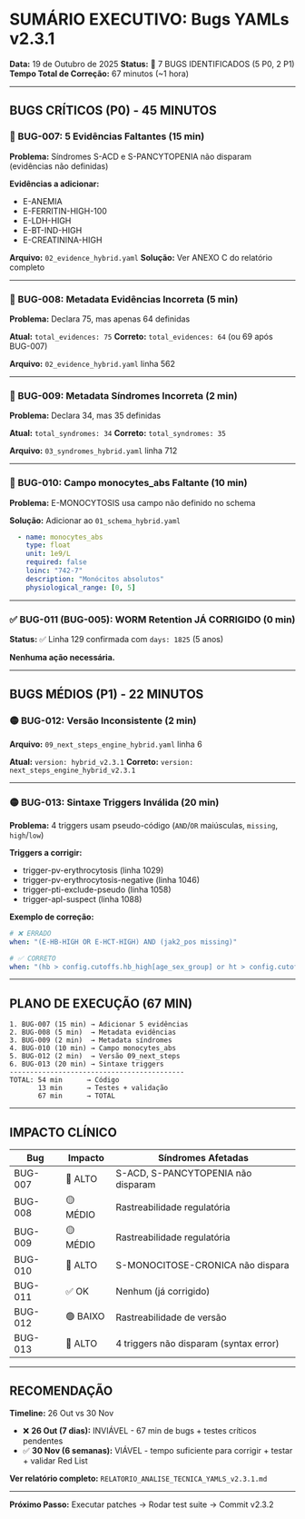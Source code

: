 # SUMÁRIO EXECUTIVO: Bugs YAMLs v2.3.1

**Data:** 19 de Outubro de 2025
**Status:** 🔴 7 BUGS IDENTIFICADOS (5 P0, 2 P1)
**Tempo Total de Correção:** 67 minutos (~1 hora)

---

## BUGS CRÍTICOS (P0) - 45 MINUTOS

### 🔴 BUG-007: 5 Evidências Faltantes (15 min)

**Problema:** Síndromes S-ACD e S-PANCYTOPENIA não disparam (evidências não definidas)

**Evidências a adicionar:**
- E-ANEMIA
- E-FERRITIN-HIGH-100
- E-LDH-HIGH
- E-BT-IND-HIGH
- E-CREATININA-HIGH

**Arquivo:** `02_evidence_hybrid.yaml`
**Solução:** Ver ANEXO C do relatório completo

---

### 🔴 BUG-008: Metadata Evidências Incorreta (5 min)

**Problema:** Declara 75, mas apenas 64 definidas

**Atual:** `total_evidences: 75`
**Correto:** `total_evidences: 64` (ou 69 após BUG-007)

**Arquivo:** `02_evidence_hybrid.yaml` linha 562

---

### 🔴 BUG-009: Metadata Síndromes Incorreta (2 min)

**Problema:** Declara 34, mas 35 definidas

**Atual:** `total_syndromes: 34`
**Correto:** `total_syndromes: 35`

**Arquivo:** `03_syndromes_hybrid.yaml` linha 712

---

### 🔴 BUG-010: Campo monocytes_abs Faltante (10 min)

**Problema:** E-MONOCYTOSIS usa campo não definido no schema

**Solução:** Adicionar ao `01_schema_hybrid.yaml`

```yaml
  - name: monocytes_abs
    type: float
    unit: 1e9/L
    required: false
    loinc: "742-7"
    description: "Monócitos absolutos"
    physiological_range: [0, 5]
```

---

### ✅ BUG-011 (BUG-005): WORM Retention JÁ CORRIGIDO (0 min)

**Status:** ✅ Linha 129 confirmada com `days: 1825` (5 anos)

**Nenhuma ação necessária.**

---

## BUGS MÉDIOS (P1) - 22 MINUTOS

### 🟡 BUG-012: Versão Inconsistente (2 min)

**Arquivo:** `09_next_steps_engine_hybrid.yaml` linha 6

**Atual:** `version: hybrid_v2.3.1`
**Correto:** `version: next_steps_engine_hybrid_v2.3.1`

---

### 🟡 BUG-013: Sintaxe Triggers Inválida (20 min)

**Problema:** 4 triggers usam pseudo-código (`AND`/`OR` maiúsculas, `missing`, `high`/`low`)

**Triggers a corrigir:**
- trigger-pv-erythrocytosis (linha 1029)
- trigger-pv-erythrocytosis-negative (linha 1046)
- trigger-pti-exclude-pseudo (linha 1058)
- trigger-apl-suspect (linha 1088)

**Exemplo de correção:**

```yaml
# ❌ ERRADO
when: "(E-HB-HIGH OR E-HCT-HIGH) AND (jak2_pos missing)"

# ✅ CORRETO
when: "(hb > config.cutoffs.hb_high[age_sex_group] or ht > config.cutoffs.hct_high[age_sex_group]) and (jak2_pos is None)"
```

---

## PLANO DE EXECUÇÃO (67 MIN)

```
1. BUG-007 (15 min) → Adicionar 5 evidências
2. BUG-008 (5 min)  → Metadata evidências
3. BUG-009 (2 min)  → Metadata síndromes
4. BUG-010 (10 min) → Campo monocytes_abs
5. BUG-012 (2 min)  → Versão 09_next_steps
6. BUG-013 (20 min) → Sintaxe triggers
-------------------------------------------
TOTAL: 54 min      → Código
       13 min      → Testes + validação
       67 min      → TOTAL
```

---

## IMPACTO CLÍNICO

| Bug | Impacto | Síndromes Afetadas |
|-----|---------|-------------------|
| BUG-007 | 🔴 ALTO | S-ACD, S-PANCYTOPENIA não disparam |
| BUG-008 | 🟡 MÉDIO | Rastreabilidade regulatória |
| BUG-009 | 🟡 MÉDIO | Rastreabilidade regulatória |
| BUG-010 | 🔴 ALTO | S-MONOCITOSE-CRONICA não dispara |
| BUG-011 | ✅ OK | Nenhum (já corrigido) |
| BUG-012 | 🟢 BAIXO | Rastreabilidade de versão |
| BUG-013 | 🔴 ALTO | 4 triggers não disparam (syntax error) |

---

## RECOMENDAÇÃO

**Timeline:** 26 Out vs 30 Nov

- ❌ **26 Out (7 dias):** INVIÁVEL - 67 min de bugs + testes críticos pendentes
- ✅ **30 Nov (6 semanas):** VIÁVEL - tempo suficiente para corrigir + testar + validar Red List

**Ver relatório completo:** `RELATORIO_ANALISE_TECNICA_YAMLS_v2.3.1.md`

---

**Próximo Passo:** Executar patches → Rodar test suite → Commit v2.3.2
